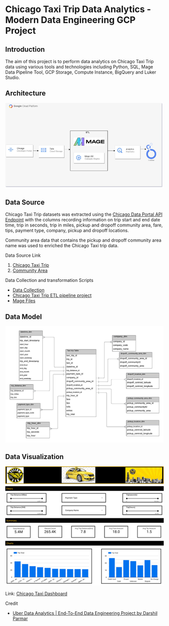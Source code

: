 # Chicago Taxi Trip Data Analytics - Modern Data Engineering GCP Project

## Introduction

The aim of this project is to perform data analytics on Chicago Taxi Trip data using various tools and technologies including Python, SQL, Mage Data Pipeline Tool, GCP Storage, Compute Instance, BigQuery and Luker Studio.

## Architecture 
<img src="architecture.jpg">

## Data Source
Chicago Taxi Trip datasets was extracted using the [Chicago Data Portal API Endpoint](https://data.cityofchicago.org/resource/wrvz-psew.json) with the columns recording information on trip start and end date time, trip in seconds, trip in miles, pickup and dropoff community area, fare, tips, payment type, company, pickup and dropoff locations. 

Community area data that contains the pickup and dropoff community area name was used to enriched the Chicago Taxi trip data.

Data Source Link
1. [Chicago Taxi Trip ](https://data.cityofchicago.org/Transportation/Taxi-Trips/wrvz-psew)
2. [Community Area](https://data.cityofchicago.org/Facilities-Geographic-Boundaries/Boundaries-Community-Areas-current-/cauq-8yn6)

Data Collection and transformation Scripts
- [Data Collection](https://github.com/Krismars19/chicago-etl-pipeline-data-engineering-project/blob/main/Data_collection_transformation.ipynb)
- [Chicago Taxi Trip ETL pipeline project](https://github.com/Krismars19/chicago-etl-pipeline-data-engineering-project/blob/main/Chicago-Taxi-Trip-ETL-pipeline-project.ipynb)
- [Mage Files](https://github.com/Krismars19/chicago-etl-pipeline-data-engineering-project/tree/main/mage%20files)

## Data Model
<img src="Chicago taxi data model.jpeg">

## Data Visualization
<img src="Chicago_Taxi_Dashboard.jpg">

Link: [Chicago Taxi Dashboard](https://lookerstudio.google.com/reporting/107f2984-6d16-49c6-ba6b-6ef988981dc3)


Credit
- [Uber Data Analytics | End-To-End Data Engineering Project by Darshil Parmar](https://www.youtube.com/watch?v=WpQECq5Hx9g)
  
